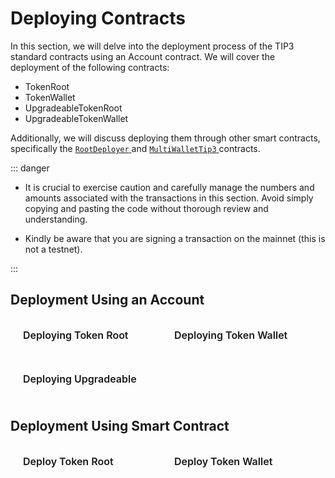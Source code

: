 
# Deploying Contracts

In this section, we will delve into the deployment process of the TIP3 standard contracts using an  Account  contract. We will cover the deployment of the following contracts:

- TokenRoot
- TokenWallet
- UpgradeableTokenRoot
- UpgradeableTokenWallet

Additionally, we will discuss deploying them through other smart contracts, specifically the [ `RootDeployer` ](/guides/prerequisites/rootDeployer.md) and [ `MultiWalletTip3` ](/guides/prerequisites/multiWalletTIP3.md) contracts.


::: danger

- It is crucial to exercise caution and carefully manage the numbers and amounts associated with the transactions in this section. Avoid simply copying and pasting the code without thorough review and understanding.

- Kindly be aware that you are signing a transaction on the mainnet (this is not a testnet).

:::

## Deployment Using an Account

<div class="sections-container">
  <div class="bridge-section-row">
    <a href="/guides/deployingContracts/usingAccount/tokenRoot.html">
      <span class="bridge-section">Deploying Token Root</span>
    </a>
    <a href="/guides/deployingContracts/usingAccount/tokenWallet.html">
      <span class="bridge-section">Deploying Token Wallet</span>
    </a>
  </div>
  <div class="bridge-section-row">
    <a href="/guides/deployingContracts/usingAccount/upgradeableContracts.html">
      <span class="bridge-section">Deploying Upgradeable</span>
    </a>
  </div>
</div>

## Deployment Using Smart Contract

<div class="sections-container">
  <div class="bridge-section-row">
    <a href="/guides/deployingContracts/usingSmartContract/tokenRoot.html">
      <span class="bridge-section">Deploy Token Root</span>
    </a>
    <a href="/guides/deployingContracts/usingSmartContract/tokenWallet.html">
      <span class="bridge-section">Deploy Token Wallet</span>
    </a>
  </div>

</div>

<style>
.bridge-section-row {
  display: flex;
  flex-wrap: wrap;
  justify-content: space-between;
  margin : 10px;
  cursor: pointer;;

}

.sections-container a{
    flex : 1;
    text-decoration: none;
}
.bridge-section {
  background-color: var(--vp-c-bg-mute);
  transition: background-color 0.1s;
  width : 98%;
  display: flex;
  padding: 1rem 0 1rem 10px;
  border: 1px solid var(--vp-c-divider);
  border-radius: 8px;
  font-weight: 600;
  font-size: 16px;
  text-align: left;
  margin-bottom: 0.5rem;
}
</style>

